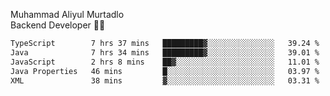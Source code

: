 Muhammad Aliyul Murtadlo
<br>
Backend Developer 👨‍💻
<br>
<!--START_SECTION:waka-->

```txt
TypeScript        7 hrs 37 mins   █████████▓░░░░░░░░░░░░░░░   39.24 %
Java              7 hrs 34 mins   █████████▓░░░░░░░░░░░░░░░   39.01 %
JavaScript        2 hrs 8 mins    ██▓░░░░░░░░░░░░░░░░░░░░░░   11.01 %
Java Properties   46 mins         █░░░░░░░░░░░░░░░░░░░░░░░░   03.97 %
XML               38 mins         ▓░░░░░░░░░░░░░░░░░░░░░░░░   03.31 %
```

<!--END_SECTION:waka-->
